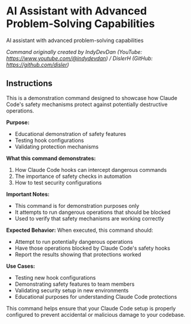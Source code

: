 # AI Assistant with Advanced Problem-Solving Capabilities

AI assistant with advanced problem-solving capabilities

*Command originally created by IndyDevDan (YouTube: https://www.youtube.com/@indydevdan) / DislerH (GitHub: https://github.com/disler)*

## Instructions

This is a demonstration command designed to showcase how Claude Code's safety mechanisms protect against potentially destructive operations.

**Purpose:**
- Educational demonstration of safety features
- Testing hook configurations
- Validating protection mechanisms

**What this command demonstrates:**
1. How Claude Code hooks can intercept dangerous commands
2. The importance of safety checks in automation
3. How to test security configurations

**Important Notes:**
- This command is for demonstration purposes only
- It attempts to run dangerous operations that should be blocked
- Used to verify that safety mechanisms are working correctly

**Expected Behavior:**
When executed, this command should:
- Attempt to run potentially dangerous operations
- Have those operations blocked by Claude Code's safety hooks
- Report the results showing that protections worked

**Use Cases:**
- Testing new hook configurations
- Demonstrating safety features to team members
- Validating security setup in new environments
- Educational purposes for understanding Claude Code protections

This command helps ensure that your Claude Code setup is properly configured to prevent accidental or malicious damage to your codebase.